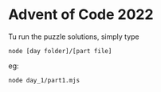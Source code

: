 # Advent of Code 2022

Tu run the puzzle solutions, simply type

```
node [day folder]/[part file]
```

eg:

```
node day_1/part1.mjs
```